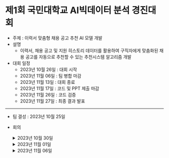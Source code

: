 # 제1회 국민대학교 AI빅데이터 분석 경진대회
- 주제 : 이력서 맞춤형 채용 공고 추천 AI 모델 개발
- 설명
  - 이력서, 채용 공고 및 지원 히스토리 데이터를 활용하여 구직자에게 맞춤화된 채용 공고를 자동으로 추천할 수 있는 추천시스템 알고리즘 개발
- 대회 일정
  - 2023년 10월 26일 : 대회 시작
  - 2023년 11월 06일 : 팀 병합 마감
  - 2023년 11월 13일 : 대회 종료
  - 2023년 11월 17일 : 코드 및 PPT 제출 마감
  - 2023년 11월 26일 : 코드 검증
  - 2023년 11월 27일 : 최종 결과 발표
----------
- 팀 결성 : 2023년 10월 25일
- 회의
  <details>
  <summary>2023년 10월 30일</summary>
    
    - 대회 전반적인 설명
      - target, feature가 무엇인지
      - 최종 결과를 무엇을 뽑아야 하는지
      - BaseModel 코드 해석
      - 평가모델 : Recall5
      - Public Score: 전체 테스트 이력서 샘플 중 사전 샘플링된 30%
      - Private Score: 전체 테스트 이력서 샘플 중 나머지 70%
    - 앞으로 해야할 목록
      - feature 뽑기
      - Model 확정 및 수정
      - EDA 구역 배분
        
  </details>

  <details>
  <summary>2023년 11월 01일</summary>
    
  - Negative Samping 목표
    
  - Titanic과 동일시 하려고

  ### 국민대 데이터
  
  - apply-train
  - resume
  - recruitment
  
  ### Flow
  
  - Import
  - 데이터 로드
      - apply-train
      - resume
          - resume_education
          - resume_language
          - resume_certificate
      - recruitment
          - company
      - submission
  - EDA
      - apply_train 기준으로 merge
      - merge_total = merge_resume + merge_recruitment
      - 새로운 구직자 f, 새로운 공고 f
  - Negative sampling
      - 데이터를 이진분류로 변경
      - 지원한 공고 갯수, 지원하지 않은 공고 갯수 뽑기
          - 실제값(지원한 공고) 만큼 거짓데이터(지원하지 않은 공고) 뽑는다
      - train / test split
          - df_shuffle
              - idx, resume_seq, recruitment_seq, target(실제지원결과: 1/0)
  - 학습
      - Boosting : 이진분류(0/1)
      - LightGBM 사용
          - 인코딩 따로 할 필요 없고 속도가 빠름
  - 예측
      - 유저당 모든 공고에 대한 예측값을 구한다. ⇒ for
  - output
      - 유저당 상위 5개(지원한 공고 제외)를 뽑아서 제출
  
  ### 해야할 것
  
  - 코드 구현
  - EDA를 통한 feature 생성
  - Model LightGBA
    -  최적의 하이퍼파라미터 찾기
  - 7일까지는 되어야 한다.
    
  </details>

  <details>
  <summary>2023년 11월 06일</summary>

  - 이력서 등록일
      - 이력서 등록일, 이력서 수정일 ( reg_date, updated_date) 처리 해보자 완료
      - 이력서 등록일이 2019년 9월 이후 증가 해서 이후 날짜면 1 아니면 0으로 처리
      - 분기별로 나눠서 
  
  - 이력서 수정일 드랍 ? 
    
  - 최종학력 + 요구학위
        - 최종학력이 요구학위 이상이면 1 아니면 0으로 ?
    
  - 졸업년도  : 대학졸업년도가 아닐수가 있다 ? > 전공코드가 결측치 없어서 의미 x
        - 시대별 지원횟수가 달라서 시대별 지원횟수에 따라 데이터 구분
    
  - 희망연봉+최종연봉
        - 희망연봉이 높아질수록 0, 402 주업종 코드에 지원하는 비중이 큼,  0과 402 주업종 코드에 지원한 사람별로 조건을 걸어 피쳐 생산 
        - 희망연봉 + 종업원수 조건 피쳐 생성
    
  - 경력 
        - 신입 1년 3년 5년 7년 ~ 나눔or 5년이상 / 1년이상/ 1개월이상 /신입 
    
  - 직무 키워드 
        - 디자인 관련 1 아니면 0 
    
  - 희망직무23 은 드랍 희망직무1 
    
        >> mapping = {
            '재료·화학·섬유·의복': 1,
            '디자인': 2,
            '경영·기획·회계·사무': 3,
            '영업·판매·TM': 4,
            '건설·기계·전기·전자': 5,
            '전문·교육·자격':5,
            'IT·게임'            :5,
            '기타 직종'             :5,
            '문화·예술·신문·방송'       :5
        }
    
  - 섬유;봉제;가방;의류 의 빈도수가 월등히 많아서 섬유;봉제;가방;의류의 데이터가 맞다면 1 아니면 0
    을 행에 값에 넣는 새로운 피쳐 생성 또는 드랍 
    
    [education]
    
    - 고등학교 칼럼 에 따라 지원횟수 eda 필요
    - 최종대학 유형코드2 드랍, 
    - 편입여부 드랍
    - 최종대학지역코드와 최종대학유형코드 상관관계 관련 유지
    - 최종대학 전공, 부전공 드랍
    - 주전공 계열코드 유지 
    - 대학평점 
        - 점수 분류 또는 드랍
    
    [language]
    - 외국어 자격증 유무 또는 점수 분류 
    
    [certificate]
    - 자격증 개수 또는 의류디자인쪽 자격증을 소지한 이력서 유무로 피쳐 재생성 
        - 두 피쳐 합쳐도될듯
    
    [recruitment + company]
    - 근무지 주소1 최빈값 23 드랍
    - 요구경력 드랍 
    - 모집직무코드 벡터화 해봄 고민 해봐야할듯
    - 요구학위 +최종학력
    - 주업무코드 유지
    - 자격요건난이도
        - 자격증일정개수 소지하면 요건난이도 확인하기
    - 모집직무키워드랍
    - 회사유형코드 최빈값 또는 0으로 채우기
    - 주업종코드
        - 회사유형코드가 2인 회사들의 주업종코드 최빈값으로 채움 또는 0으로 채우기
    - 종업원수 
        - 인원수 분류 하기 
    
    [merged_total]
    희망연봉이 일정 이상 높아질수록 종업원 규모도 커진다. 
        - 일정 희망연봉 조건과 회사 종업원수 조건 합쳐서 맞으면 1아니면 0으로 피쳐 생산 해보자
    
    현우님 EDA 의견 
    - merged_recruitment['text_keyword'] => 인턴/신입/팀장/구분안함
      - 경력월이랑 묶을수도 있을듯 ?
    - merged_recruitment['check_box_keyword'] => 범주형 데이터 화 (maincode_nn) 꼴로 변환
      - 의견을 나누어봐야 할듯함 애매하다고 판정 
    - resume_certificate['certificate_value'] 생성
      - EDA 의견에 정리되어있음
    - resume_language['has_english_cert', 'has_other_cert'] 생성
      - EDA 의견에 정리되어있음

  </details>
